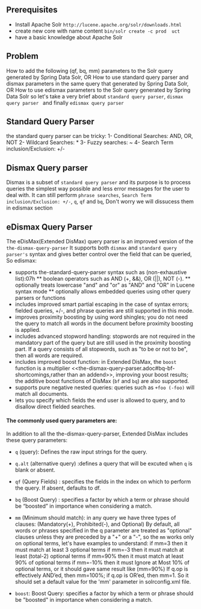 
## Prerequisites

* Install Apache Solr `http://lucene.apache.org/solr/downloads.html`
* create new core with name content `bin/solr create -c prod  uct`
* have a basic knowledge about Apache Solr 

## Problem
How to add the following (qf, bq, mm) parameters to the Solr query generated by Spring Data Solr, OR 
How to use standard query parser and dismax parameters in the same query that  generated by Spring Data Solr, OR
How to use edismax parameters to the Solr query generated by Spring Data Solr
so let's take a very brief about `standard query parser`, `dismax query parser ` and finally `edismax query parser `

## Standard Query Parser
the standard query parser can be tricky:
  1- Conditional Searches: AND, OR, NOT
  2- Wildcard Searches: *
  3- Fuzzy searches: ~
  4- Search Term inclusion/Exclusion: +/-
## Dismax Query parser
Dismax is a subset of `standard query parser` and its purpose is to process queries the simplest way possible and less error messages for the user to deal with.
It can still perform `phrase searches`, `Search Term inclusion/Exclusion: +/-`, `q`, `qf` and `bq`, Don't worry we will dissucess them in edismax section

## eDismax Query Parser

The eDisMax(Extended DisMax) query parser is an improved version of the `the-dismax-query-parser`
It supports both `dismax` and `standard query parser's` syntax and gives better control over the field that can be queried, So edismax:

* supports the-standard-query-parser syntax such as (non-exhaustive list):07h
** boolean operators such as AND (+, &&), OR (||), NOT (-).
** optionally treats lowercase "and" and "or" as "AND" and "OR" in Lucene syntax mode
** optionally allows embedded queries using other query parsers or functions
* includes improved smart partial escaping in the case of syntax errors; fielded queries, +/-, and phrase queries are still supported in this mode.
* improves proximity boosting by using word shingles; you do not need the query to match all words in the document before proximity boosting is applied.
* includes advanced stopword handling: stopwords are not required in the mandatory part of the query but are still used in the proximity boosting part. If a query consists of all stopwords, such as "to be or not to be", then all words are required.
* includes improved boost function: in Extended DisMax, the `boost` function is a multiplier <<the-dismax-query-parser.adoc#bq-bf-shortcomings,rather than an addend>>, improving your boost results; the additive boost functions of DisMax (`bf` and `bq`) are also supported.
* supports pure negative nested queries: queries such as `+foo (-foo)` will match all documents.
* lets you specify which fields the end user is allowed to query, and to disallow direct fielded searches.

#### The commonly used query parameters are:

In addition to all the the-dismax-query-parser, Extended DisMax includes these query parameters:

* `q` (query): Defines the raw input strings for the query.
* `q.alt` (alternative query) :defines a query that will be excuted when `q` is blank or absent.
* `qf` (Query Fields) : specifies the fields in the index on which to perform the query. If absent, defaults to df.
* `bq` (Boost Query) : specifies a factor by which a term or phrase should be “boosted” in importance when
considering a match.
* `mm` (Minimum should match): in any query we have  three types of clauses: (Mandatory(+), Prohibited(-), and Optional)
By default, all words or phrases specified in the q parameter are treated as "optional" clauses unless they are preceded by a "+" or a "-",
so the `mm` works only on optional terms, let's have examples to understand: 
if mm=3    then it must match at least 3 optional terms 
if mm=-3   then it must match at least (total-2) optional terms
if mm=90%  then it must match at least 90% of optional terms
if mm=-10% then it must Ignore at Most 10% of optional terms, or it should gave same result like (mm=90%)
If q.op is effectively AND’ed, then mm=100%; if q.op is OR’ed, then mm=1. 
So it should set a default value for the 'mm' parameter in solrconfig.xml file.

* `boost`: Boost Query: specifies a factor by which a term or phrase should be "boosted" in importance when considering a match.

